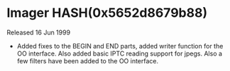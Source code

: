 # Imager HASH(0x5652d8679b88)

Released 16 Jun 1999

- Added fixes to the BEGIN and END parts, added writer  function for the OO interface. Also added basic IPTC   reading support for jpegs.  Also a few filters have been  added to the OO interface.